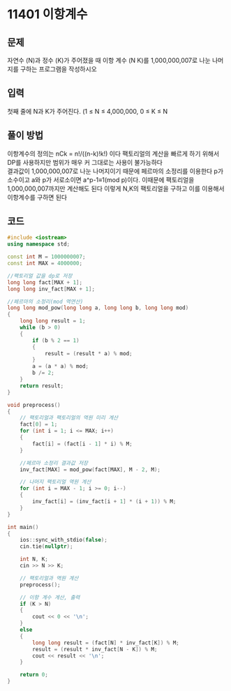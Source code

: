 <h1> 11401 이항계수</h1>
<h2>문제</h2>
자연수 
(N)과 정수 
(K)가 주어졌을 때 이항 계수 
(N K)를 1,000,000,007로 나눈 나머지를 구하는 프로그램을 작성하시오
<h2>입력</h2>
첫째 줄에 N과 K가 주어진다. (1 ≤ N ≤ 4,000,000, 0 ≤ K ≤ N
<h2>풀이 방법</h2>
이항계수의 정의는 nCk = n!/((n-k)!k!) 이다
팩토리얼의 계산을 빠르게 하기 위해서 DP를 사용하지만 범위가 매우 커 그대로는 사용이 불가능하다<br>
결과값이 1,000,000,007로 나눈 나머지이기 때문에 페르마의 소정리를 이용한다
p가 소수이고 a와 p가 서로소이면 a^p-1≡1(mod p)이다. 이때문에 팩토리얼을  1,000,000,007까지만 계산해도 된다
이렇게 N,K의 팩토리얼을 구하고 이를 이용해서 이항계수를 구하면 된다

<h2> 코드 </h2>

```cpp
#include <iostream>
using namespace std;

const int M = 1000000007;
const int MAX = 4000000;

//팩토리얼 값을 dp로 저장
long long fact[MAX + 1];
long long inv_fact[MAX + 1];

//페르마의 소정리(mod 역연산)
long long mod_pow(long long a, long long b, long long mod)
{
    long long result = 1;
    while (b > 0)
    {
        if (b % 2 == 1)
        {
            result = (result * a) % mod;
        }
        a = (a * a) % mod;
        b /= 2;
    }
    return result;
}

void preprocess()
{
    // 팩토리얼과 팩토리얼의 역원 미리 계산
    fact[0] = 1;
    for (int i = 1; i <= MAX; i++)
    {
        fact[i] = (fact[i - 1] * i) % M;
    }

    //페르마 소정리 결과값 저장
    inv_fact[MAX] = mod_pow(fact[MAX], M - 2, M);

    // 나머지 팩토리얼 역원 계산
    for (int i = MAX - 1; i >= 0; i--)
    {
        inv_fact[i] = (inv_fact[i + 1] * (i + 1)) % M;
    }
}

int main()
{
    ios::sync_with_stdio(false);
    cin.tie(nullptr);

    int N, K;
    cin >> N >> K;

    // 팩토리얼과 역원 계산
    preprocess();

    // 이항 계수 계산, 출력
    if (K > N)
    {
        cout << 0 << '\n';
    }
    else
    {
        long long result = (fact[N] * inv_fact[K]) % M;
        result = (result * inv_fact[N - K]) % M;
        cout << result << '\n';
    }

    return 0;
}


```
